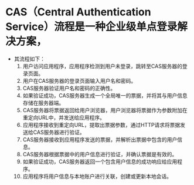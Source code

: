 # CAS（Central Authentication Service）流程是一种企业级单点登录解决方案，
* 其流程如下：
  1. 用户访问应用程序，应用程序检测到用户未登录，跳转至CAS服务器的登录页面。
  2. 用户在CAS服务器的登录页面输入用户名和密码。
  3. CAS服务器验证用户名和密码的正确性。
  4. 如果验证成功，CAS服务器生成一个全局唯一的票据，并将其与用户信息存储在服务器端。
  5. CAS服务器将票据返回给用户浏览器，用户浏览器将票据作为参数附加在重定向URL中，并发送给应用程序。
  6. 应用程序接收到重定向URL，提取出票据参数，通过HTTP请求将票据发送给CAS服务器进行验证。
  7. CAS服务器接收到应用程序发送的票据，并解析出票据中包含的用户信息。
  8. CAS服务器根据票据中的用户信息进行验证，并确认票据是有效的。
  9. 如果验证成功，CAS服务器返回一个包含用户信息的成功响应给应用程序。
  10. 应用程序将用户信息与本地账户进行关联，创建或更新本地会话。